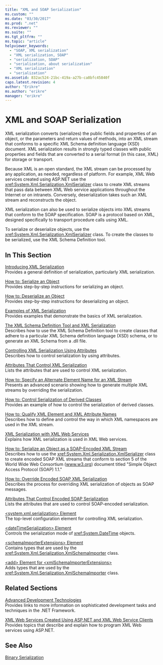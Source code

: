 ```yaml
---
title: "XML and SOAP Serialization"
ms.custom: ""
ms.date: "03/30/2017"
ms.prod: ".net"
ms.reviewer: ""
ms.suite: ""
ms.tgt_pltfrm: ""
ms.topic: "article"
helpviewer_keywords: 
  - "SOAP, XML serialization"
  - "XML serialization, SOAP"
  - "serialization, SOAP"
  - "serialization, about serialization"
  - "XML serialization"
  - "serialization"
ms.assetid: 832ac524-21bc-419a-a27b-ca8bfc45840f
caps.latest.revision: 4
author: "Erikre"
ms.author: "erikre"
manager: "erikre"
---
```

# XML and SOAP Serialization
XML serialization converts (serializes) the public fields and properties of an object, or the parameters and return values of methods, into an XML stream that conforms to a specific XML Schema definition language (XSD) document. XML serialization results in strongly typed classes with public properties and fields that are converted to a serial format (in this case, XML) for storage or transport.  
  
 Because XML is an open standard, the XML stream can be processed by any application, as needed, regardless of platform. For example, XML Web services created using ASP.NET use the <xref:System.Xml.Serialization.XmlSerializer> class to create XML streams that pass data between XML Web service applications throughout the Internet or on intranets. Conversely, deserialization takes such an XML stream and reconstructs the object.  
  
 XML serialization can also be used to serialize objects into XML streams that conform to the SOAP specification. SOAP is a protocol based on XML, designed specifically to transport procedure calls using XML.  
  
 To serialize or deserialize objects, use the <xref:System.Xml.Serialization.XmlSerializer> class. To create the classes to be serialized, use the XML Schema Definition tool.  
  
## In This Section  
 [Introducing XML Serialization](../../../docs/standard/serialization/introducing-xml-serialization.md)  
 Provides a general definition of serialization, particularly XML serialization.  
  
 [How to: Serialize an Object](../../../docs/standard/serialization/how-to-serialize-an-object.md)  
 Provides step-by-step instructions for serializing an object.  
  
 [How to: Deserialize an Object](../../../docs/standard/serialization/how-to-deserialize-an-object.md)  
 Provides step-by-step instructions for deserializing an object.  
  
 [Examples of XML Serialization](../../../docs/standard/serialization/examples-of-xml-serialization.md)  
 Provides examples that demonstrate the basics of XML serialization.  
  
 [The XML Schema Definition Tool and XML Serialization](../../../docs/standard/serialization/the-xml-schema-definition-tool-and-xml-serialization.md)  
 Describes how to use the XML Schema Definition tool to create classes that adhere to a particular XML Schema definition language (XSD) schema, or to generate an XML Schema from a .dll file.  
  
 [Controlling XML Serialization Using Attributes](../../../docs/standard/serialization/controlling-xml-serialization-using-attributes.md)  
 Describes how to control serialization by using attributes.  
  
 [Attributes That Control XML Serialization](../../../docs/standard/serialization/attributes-that-control-xml-serialization.md)  
 Lists the attributes that are used to control XML serialization.  
  
 [How to: Specify an Alternate Element Name for an XML Stream](../../../docs/standard/serialization/how-to-specify-an-alternate-element-name-for-an-xml-stream.md)  
 Presents an advanced scenario showing how to generate multiple XML streams by overriding the serialization.  
  
 [How to: Control Serialization of Derived Classes](../../../docs/standard/serialization/how-to-control-serialization-of-derived-classes.md)  
 Provides an example of how to control the serialization of derived classes.  
  
 [How to: Qualify XML Element and XML Attribute Names](../../../docs/standard/serialization/how-to-qualify-xml-element-and-xml-attribute-names.md)  
 Describes how to define and control the way in which XML namespaces are used in the XML stream.  
  
 [XML Serialization with XML Web Services](../../../docs/standard/serialization/xml-serialization-with-xml-web-services.md)  
 Explains how XML serialization is used in XML Web services.  
  
 [How to: Serialize an Object as a SOAP-Encoded XML Stream](../../../docs/standard/serialization/how-to-serialize-an-object-as-a-soap-encoded-xml-stream.md)  
 Describes how to use the <xref:System.Xml.Serialization.XmlSerializer> class to create encoded SOAP XML streams that conform to section 5 of the World Wide Web Consortium (www.w3.org) document titled "Simple Object Access Protocol (SOAP) 1.1."  
  
 [How to: Override Encoded SOAP XML Serialization](../../../docs/standard/serialization/how-to-override-encoded-soap-xml-serialization.md)  
 Describes the process for overriding XML serialization of objects as SOAP messages.  
  
 [Attributes That Control Encoded SOAP Serialization](../../../docs/standard/serialization/attributes-that-control-encoded-soap-serialization.md)  
 Lists the attributes that are used to control SOAP-encoded serialization.  
  
 [\<system.xml.serialization> Element](../../../docs/standard/serialization/system-xml-serialization-element.md)  
 The top-level configuration element for controlling XML serialization.  
  
 [\<dateTimeSerialization> Element](../../../docs/standard/serialization/datetimeserialization-element.md)  
 Controls the serialization mode of <xref:System.DateTime> objects.  
  
 [\<schemaImporterExtensions> Element](../../../docs/standard/serialization/schemaimporterextensions-element.md)  
 Contains types that are used by the <xref:System.Xml.Serialization.XmlSchemaImporter> class.  
  
 [\<add> Element for \<xmlSchemaImporterExtensions>](../../../docs/standard/serialization/add-element-for-xmlschemaimporterextensions.md)  
 Adds types that are used by the <xref:System.Xml.Serialization.XmlSchemaImporter> class.  
  
## Related Sections  
 [Advanced Development Technologies](http://msdn.microsoft.com/en-us/c4a7e341-f0c6-4df4-a74f-223387ac6e4e)  
 Provides links to more information on sophisticated development tasks and techniques in the .NET Framework.  
  
 [XML Web Services Created Using ASP.NET and XML Web Service Clients](http://msdn.microsoft.com/en-us/1e64af78-d705-4384-b08d-591a45f4379c)  
 Provides topics that describe and explain how to program XML Web services using ASP.NET.  
  
## See Also  
 [Binary Serialization](../../../docs/standard/serialization/binary-serialization.md)
